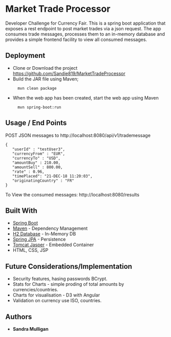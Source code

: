 # Market Trade Processor

Developer Challenge for Currency Fair. This is a spring boot application that exposes a rest endpoint to post market trades via a json request. The app consumes trade messages, processes them to an in-memory database and provides a simple frontend facility to view all consumed messages. 

## Deployment

* Clone or Download the project https://github.com/Sandie819/MarketTradeProcessor
* Build the JAR file using Maven; 
  ```
    mvn clean package
  ```
* When the web app has been created, start the web app using Maven
  ```
    mvn spring-boot:run
  ```
  
## Usage / End Points

POST JSON messages to http://localhost:8080/api/v1/trademessage

 ```
{
	"userId" : "testUser3",
	"currencyFrom" : "EUR",
	"currencyTo" : "USD",
	"amountBuy" : 210.00,
	"amountSell" : 800.00,
	"rate" : 0.96,
	"timePlaced": "21-DEC-18 11:20:03",
	"originatingCountry" : "FR"
}
```

To View the consumed messages: http://localhost:8080/results

## Built With

* [Spring Boot](https://spring.io/projects/spring-boot)
* [Maven](https://maven.apache.org/) - Dependency Management
* [H2 Database](http://www.h2database.com/html/main.html) - In-Memory DB
* [Spring JPA](https://spring.io/projects/spring-data-jpa) - Persistence
* [Tomcat Jasper](https://javalibs.com/artifact/org.apache.tomcat.embed/tomcat-embed-jasper) - Embedded Container
* HTML, CSS, JSP 

## Future Considerations/Implementation

* Security features, hasing passwords BCrypt. 
* Stats for Charts - simple proding of total amounts by currencies/countries. 
* Charts for visualisation - D3 with Angular
* Validation on currency use ISO, countries. 

## Authors

* **Sandra Mulligan** 


